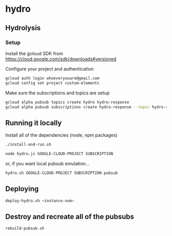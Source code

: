 # hydro

## Hydrolysis
### Setup
Install the gcloud SDK from https://cloud.google.com/sdk/downloads#versioned

Configure your project and authentication
```bash
gcloud auth login whoeveryouare@gmail.com
gcloud config set project custom-elements
```

Make sure the subscriptions and topics are setup
```bash
gcloud alpha pubsub topics create hydro hydro-response
gcloud alpha pubsub subscriptions create hydro-response --topic hydro-response --push-endpoint https://custom-elements.appspot.com/_ah/push-handlers/hydro
```


## Running it locally
Install all of the dependencies (node, npm packages)

```bash
./install-and-run.sh
```

```bash
node hydro.js GOOGLE-CLOUD-PROJECT SUBSCRIPTION
```
or, if you want local pubsub emulation...
```bash
hydro.sh GOOGLE-CLOUD-PROJECT SUBSCRIPTION pubsub
```

## Deploying
```bash
deploy-hydro.sh <instance-num>
```

## Destroy and recreate all of the pubsubs
```bash
rebuild-pubsub.sh
```
